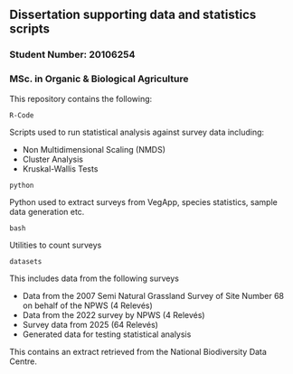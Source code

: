 ## Dissertation supporting data and statistics scripts
### Student Number: 20106254
### MSc. in Organic & Biological Agriculture

This repository contains the following:

`R-Code`

Scripts used to run statistical analysis against survey data including:
- Non Multidimensional Scaling (NMDS)
- Cluster Analysis
- Kruskal-Wallis Tests

`python`

Python used to extract surveys from VegApp, species statistics, sample data generation etc.

`bash`

Utilities to count surveys

`datasets`

This includes data from the following surveys
- Data from the 2007 Semi Natural Grassland Survey of Site Number 68 on behalf of the NPWS (4 Relevés)
- Data from the 2022 survey by NPWS (4 Relevés)
- Survey data from 2025 (64 Relevés)
- Generated data for testing statistical analysis

This contains an extract retrieved from the National Biodiversity Data Centre.

